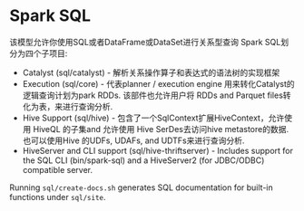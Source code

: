 Spark SQL
=========

该模型允许你使用SQL或者DataFrame或DataSet进行关系型查询
Spark SQL划分为四个子项目:
 - Catalyst (sql/catalyst) - 解析关系操作算子和表达式的语法树的实现框架
 - Execution (sql/core) - 代表planner / execution engine 用来转化Catalyst的逻辑查询计划为park RDDs.  该部件也允许用户将 RDDs and Parquet files转化为表，来进行查询分析.
 - Hive Support (sql/hive) - 包含了一个SqlContext扩展HiveContext，允许使用 HiveQL 的子集and 允许使用 Hive SerDes去访问hive metastore的数据. 也可以使用Hive 的UDFs, UDAFs, and UDTFs来进行查询分析.
 - HiveServer and CLI support (sql/hive-thriftserver) - Includes support for the SQL CLI (bin/spark-sql) and a HiveServer2 (for JDBC/ODBC) compatible server.

Running `sql/create-docs.sh` generates SQL documentation for built-in functions under `sql/site`.
